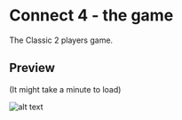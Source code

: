 # Connect 4 - the game
The Classic 2 players game.

## Preview
(It might take a minute to load)

![alt text](https://media.giphy.com/media/iNLs1TZvxreSDFd0yP/giphy.gif)
